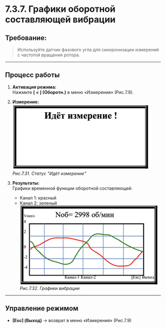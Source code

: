 # 7.3.7. Графики оборотной составляющей вибрации

## Требование: 
> Используйте датчик фазового угла для синхронизации измерений с частотой вращения ротора.

---

## Процесс работы
1. **Активация режима:**  
   Нажмите **[ < ] (Оборотн.)** в меню «Измерения» (Рис.7.9).

2. **Измерение:**  
   ![](image-16.png)  
   *Рис.7.31. Статус "Идёт измерение"*

3. **Результаты:**  
   Графики временной функции оборотной составляющей:  
   - Канал 1: красный
   - Канал 2: зеленый  
   ![](image-17.png)  
   *Рис.7.32. Графики вибрации*

---

## Управление режимом
- **[Esc] (Выход)** → возврат в меню «Измерения» (Рис.7.9)

